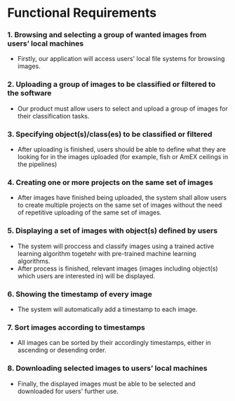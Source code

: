 # Functional Requirements 
### 1. Browsing and selecting a group of wanted images from users’ local machines
  - Firstly, our application will access users' local file systems for browsing images. 

### 2. Uploading a group of images to be classified or filtered to the software
  - Our product must allow users to select and upload a group of images for their classification tasks.

### 3. Specifying object(s)/class(es) to be classified or filtered
  - After uploading is finished, users should be able to define what they are looking for in the images uploaded (for example, fish or AmEX ceilings in the pipelines)

### 4. Creating one or more projects on the same set of images
  - After images have finished being uploaded, the system shall allow users to create multiple projects on the same set of images without the need of repetitive uploading of the same set of images. 

### 5. Displaying a set of images with object(s) defined by users
  - The system will proccess and classify images using a trained active learning algorithm togetehr with pre-trained machine learning algorithms. 
  - After process is finished, relevant images (images including object(s) which users are interested in) will be displayed. 

### 6. Showing the timestamp of every image
  - The system will automatically add a timestamp to each image.

### 7. Sort images according to timestamps
  - All images can be sorted by their accordingly timestamps, either in ascending or desending order.

### 8. Downloading selected images to users’ local machines
  - Finally, the displayed images must be able to be selected and downloaded for users' further use. 






